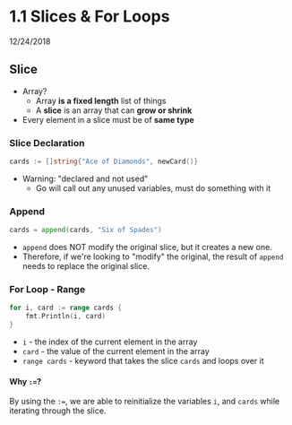 # 1.1 Slices & For Loops
12/24/2018

## Slice
* Array?
    - Array **is a fixed length** list of things
    - A **slice** is an array that can **grow or shrink**
* Every element in a slice must be of **same type**

### Slice Declaration
```go
cards := []string{"Ace of Diamonds", newCard()}
```
* Warning: "declared and not used"
    - Go will call out any unused variables, must do something with it

### Append
```go
cards = append(cards, "Six of Spades")
```
- `append` does NOT modify the original slice, but it creates a new one.
- Therefore, if we're looking to "modify" the original, the result of `append` needs to replace the original slice.

### For Loop - Range
```go
for i, card := range cards {
    fmt.Println(i, card)
}
```
* `i` - the index of the current element in the array
* `card` - the value of the current element in the array
* `range cards` - keyword that takes the slice `cards` and loops over it

#### Why `:=`?
By using the `:=`, we are able to reinitialize the variables `i`, and `cards` while iterating through the slice.